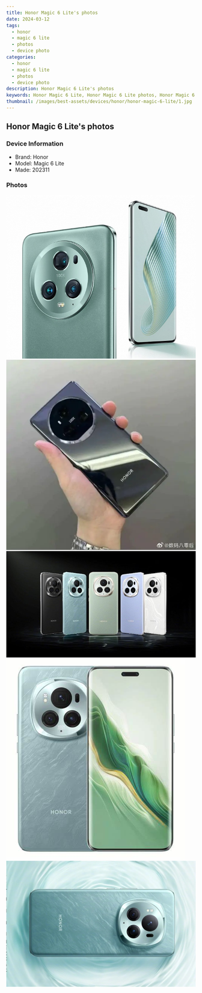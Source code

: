 ```yaml
---
title: Honor Magic 6 Lite's photos
date: 2024-03-12
tags: 
  - honor
  - magic 6 lite
  - photos
  - device photo
categories: 
  - honor
  - magic 6 lite
  - photos
  - device photo
description: Honor Magic 6 Lite's photos
keywords: Honor Magic 6 Lite, Honor Magic 6 Lite photos, Honor Magic 6 Lite device photo
thumbnail: /images/best-assets/devices/honor/honor-magic-6-lite/1.jpg
---
```


## Honor Magic 6 Lite's photos

### Device Information

- Brand: Honor
- Model: Magic 6 Lite
- Made: 202311

### Photos

![/images/best-assets/devices/honor/honor-magic-6-lite/1.jpg](/images/best-assets/devices/honor/honor-magic-6-lite/1.jpg)
![/images/best-assets/devices/honor/honor-magic-6-lite/2.jpg](/images/best-assets/devices/honor/honor-magic-6-lite/2.jpg)
![/images/best-assets/devices/honor/honor-magic-6-lite/3.jpg](/images/best-assets/devices/honor/honor-magic-6-lite/3.jpg)
![/images/best-assets/devices/honor/honor-magic-6-lite/4.jpg](/images/best-assets/devices/honor/honor-magic-6-lite/4.jpg)
![/images/best-assets/devices/honor/honor-magic-6-lite/5.jpg](/images/best-assets/devices/honor/honor-magic-6-lite/5.jpg)
